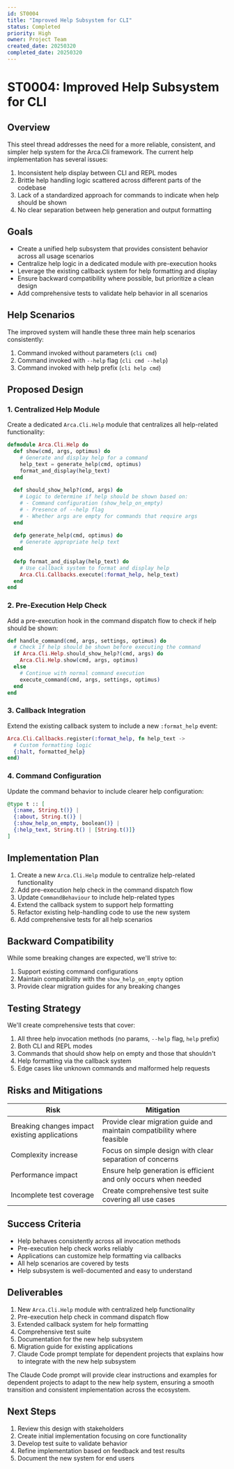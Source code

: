 ```yaml
---
id: ST0004
title: "Improved Help Subsystem for CLI"
status: Completed
priority: High
owner: Project Team
created_date: 20250320
completed_date: 20250320
---
```


# ST0004: Improved Help Subsystem for CLI

## Overview

This steel thread addresses the need for a more reliable, consistent, and simpler help system for the Arca.Cli framework. The current help implementation has several issues:

1. Inconsistent help display between CLI and REPL modes
2. Brittle help handling logic scattered across different parts of the codebase
3. Lack of a standardized approach for commands to indicate when help should be shown
4. No clear separation between help generation and output formatting

## Goals

- Create a unified help subsystem that provides consistent behavior across all usage scenarios
- Centralize help logic in a dedicated module with pre-execution hooks
- Leverage the existing callback system for help formatting and display
- Ensure backward compatibility where possible, but prioritize a clean design
- Add comprehensive tests to validate help behavior in all scenarios

## Help Scenarios

The improved system will handle these three main help scenarios consistently:

1. Command invoked without parameters (`cli cmd`)
2. Command invoked with `--help` flag (`cli cmd --help`)
3. Command invoked with help prefix (`cli help cmd`)

## Proposed Design

### 1. Centralized Help Module

Create a dedicated `Arca.Cli.Help` module that centralizes all help-related functionality:

```elixir
defmodule Arca.Cli.Help do
  def show(cmd, args, optimus) do
    # Generate and display help for a command
    help_text = generate_help(cmd, optimus)
    format_and_display(help_text)
  end
  
  def should_show_help?(cmd, args) do
    # Logic to determine if help should be shown based on:
    # - Command configuration (show_help_on_empty)
    # - Presence of --help flag
    # - Whether args are empty for commands that require args
  end
  
  defp generate_help(cmd, optimus) do
    # Generate appropriate help text
  end
  
  defp format_and_display(help_text) do
    # Use callback system to format and display help
    Arca.Cli.Callbacks.execute(:format_help, help_text)
  end
end
```

### 2. Pre-Execution Help Check

Add a pre-execution hook in the command dispatch flow to check if help should be shown:

```elixir
def handle_command(cmd, args, settings, optimus) do
  # Check if help should be shown before executing the command
  if Arca.Cli.Help.should_show_help?(cmd, args) do
    Arca.Cli.Help.show(cmd, args, optimus)
  else
    # Continue with normal command execution
    execute_command(cmd, args, settings, optimus)
  end
end
```

### 3. Callback Integration

Extend the existing callback system to include a new `:format_help` event:

```elixir
Arca.Cli.Callbacks.register(:format_help, fn help_text ->
  # Custom formatting logic
  {:halt, formatted_help}
end)
```

### 4. Command Configuration

Update the command behavior to include clearer help configuration:

```elixir
@type t :: [
  {:name, String.t()} | 
  {:about, String.t()} | 
  {:show_help_on_empty, boolean()} |
  {:help_text, String.t() | [String.t()]}
]
```

## Implementation Plan

1. Create a new `Arca.Cli.Help` module to centralize help-related functionality
2. Add pre-execution help check in the command dispatch flow
3. Update `CommandBehaviour` to include help-related types
4. Extend the callback system to support help formatting
5. Refactor existing help-handling code to use the new system
6. Add comprehensive tests for all help scenarios

## Backward Compatibility

While some breaking changes are expected, we'll strive to:

1. Support existing command configurations
2. Maintain compatibility with the `show_help_on_empty` option
3. Provide clear migration guides for any breaking changes

## Testing Strategy

We'll create comprehensive tests that cover:

1. All three help invocation methods (no params, `--help` flag, `help` prefix)
2. Both CLI and REPL modes
3. Commands that should show help on empty and those that shouldn't
4. Help formatting via the callback system
5. Edge cases like unknown commands and malformed help requests

## Risks and Mitigations

| Risk | Mitigation |
|------|------------|
| Breaking changes impact existing applications | Provide clear migration guide and maintain compatibility where feasible |
| Complexity increase | Focus on simple design with clear separation of concerns |
| Performance impact | Ensure help generation is efficient and only occurs when needed |
| Incomplete test coverage | Create comprehensive test suite covering all use cases |

## Success Criteria

- Help behaves consistently across all invocation methods
- Pre-execution help check works reliably
- Applications can customize help formatting via callbacks
- All help scenarios are covered by tests
- Help subsystem is well-documented and easy to understand

## Deliverables

1. New `Arca.Cli.Help` module with centralized help functionality
2. Pre-execution help check in command dispatch flow
3. Extended callback system for help formatting
4. Comprehensive test suite
5. Documentation for the new help subsystem
6. Migration guide for existing applications
7. Claude Code prompt template for dependent projects that explains how to integrate with the new help subsystem

The Claude Code prompt will provide clear instructions and examples for dependent projects to adapt to the new help system, ensuring a smooth transition and consistent implementation across the ecosystem.

## Next Steps

1. Review this design with stakeholders
2. Create initial implementation focusing on core functionality
3. Develop test suite to validate behavior
4. Refine implementation based on feedback and test results
5. Document the new system for end users